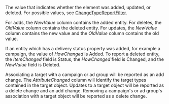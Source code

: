 The value that indicates whether the element was added, updated, or deleted. For possible values, see [ChangeTypeReportFilter](http://msdn.microsoft.com/library/8f975b9c-f939-45bc-9494-234ad3d56f34).

For adds, the *NewValue* column contains the added entity. For deletes, the *OldValue* column contains the deleted entity. For updates, the *NewValue* column contains the new value and the *OldValue* column contains the old value.

If an entity which has a delivery status property was added, for example a campaign, the value of *HowChanged* is Added. To report a deleted entity,  the *ItemChanged* field is Status, the *HowChanged* field is Changed, and the *NewValue* field is Deleted.

Associating a target with a campaign or ad group will be reported as an add change. The *AttributeChanged* column will identify the target types contained in the target object. Updates to a target object will be reported as a delete change and an add change. Removing a campaign's or ad group's association with a target object will be reported as a delete change.

